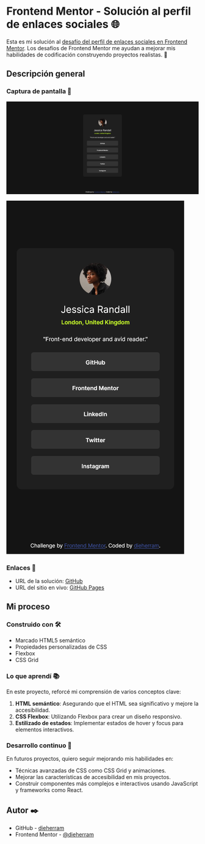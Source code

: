 # Frontend Mentor - Solución al perfil de enlaces sociales 🌐

Esta es mi solución al [desafío del perfil de enlaces sociales en Frontend Mentor](https://www.frontendmentor.io/challenges/social-links-profile-UG32l9m6dQ). Los desafíos de Frontend Mentor me ayudan a mejorar mis habilidades de codificación construyendo proyectos realistas. 💪

## Descripción general

### Captura de pantalla 📸

![Escritorio](./screenshot-desktop.png)

![Móvil](./screenshot-mobile.png)

### Enlaces 🔗

- URL de la solución: [GitHub](https://github.com/dieherram/fem-learning-path-03-social-links-profile)
- URL del sitio en vivo: [GitHub Pages](https://dieherram.github.io/fem-learning-path-03-social-links-profile/)

## Mi proceso

### Construido con 🛠️

- Marcado HTML5 semántico
- Propiedades personalizadas de CSS
- Flexbox
- CSS Grid

### Lo que aprendí 📚

En este proyecto, reforcé mi comprensión de varios conceptos clave:

1. **HTML semántico**: Asegurando que el HTML sea significativo y mejore la accesibilidad.
2. **CSS Flexbox**: Utilizando Flexbox para crear un diseño responsivo.
3. **Estilizado de estados**: Implementar estados de hover y focus para elementos interactivos.

### Desarrollo continuo 🚀

En futuros proyectos, quiero seguir mejorando mis habilidades en:

- Técnicas avanzadas de CSS como CSS Grid y animaciones.
- Mejorar las características de accesibilidad en mis proyectos.
- Construir componentes más complejos e interactivos usando JavaScript y frameworks como React.

## Autor ✒️

- GitHub - [dieherram](https://github.com/dieherram)
- Frontend Mentor - [@dieherram](https://www.frontendmentor.io/profile/dieherram)